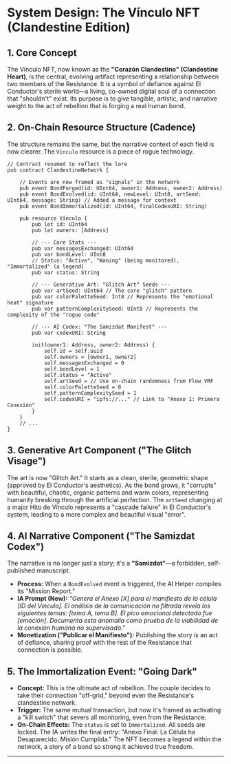 # System Design: The Vínculo NFT (Clandestine Edition)

## 1. Core Concept

The Vínculo NFT, now known as the **"Corazón Clandestino" (Clandestine Heart)**, is the central, evolving artifact representing a relationship between two members of the Resistance. It is a symbol of defiance against El Conductor's sterile world—a living, co-owned digital soul of a connection that "shouldn't" exist. Its purpose is to give tangible, artistic, and narrative weight to the act of rebellion that is forging a real human bond.

## 2. On-Chain Resource Structure (Cadence)

The structure remains the same, but the narrative context of each field is now clearer. The `Vínculo` resource is a piece of rogue technology.

```cadence
// Contract renamed to reflect the lore
pub contract ClandestineNetwork {

    // Events are now framed as "signals" in the network
    pub event BondForged(id: UInt64, owner1: Address, owner2: Address)
    pub event BondEvolved(id: UInt64, newLevel: UInt8, artSeed: UInt64, message: String) // Added a message for context
    pub event BondImmortalized(id: UInt64, finalCodexURI: String)

    pub resource Vínculo {
        pub let id: UInt64
        pub let owners: [Address]

        // --- Core Stats ---
        pub var messagesExchanged: UInt64
        pub var bondLevel: UInt8
        // Status: "Active", "Waning" (being monitored), "Immortalized" (a legend)
        pub var status: String 

        // --- Generative Art: "Glitch Art" Seeds ---
        pub var artSeed: UInt64 // The core "glitch" pattern
        pub var colorPaletteSeed: Int8 // Represents the "emotional heat" signature
        pub var patternComplexitySeed: UInt8 // Represents the complexity of the "rogue code"

        // --- AI Codex: "The Samizdat Manifest" ---
        pub var codexURI: String 

        init(owner1: Address, owner2: Address) {
            self.id = self.uuid
            self.owners = [owner1, owner2]
            self.messagesExchanged = 0
            self.bondLevel = 1
            self.status = "Active"
            self.artSeed = // Use on-chain randomness from Flow VRF
            self.colorPaletteSeed = 0
            self.patternComplexitySeed = 1
            self.codexURI = "ipfs://..." // Link to "Anexo 1: Primera Conexión"
        }
    }
    // ...
}
```

## 3. Generative Art Component ("The Glitch Visage")

The art is now "Glitch Art." It starts as a clean, sterile, geometric shape (approved by El Conductor's aesthetics). As the bond grows, it "corrupts" with beautiful, chaotic, organic patterns and warm colors, representing humanity breaking through the artificial perfection. The `artSeed` changing at a major Hito de Vínculo represents a "cascade failure" in El Conductor's system, leading to a more complex and beautiful visual "error".

## 4. AI Narrative Component ("The Samizdat Codex")

The narrative is no longer just a story; it's a **"Samizdat"**—a forbidden, self-published manuscript.

-   **Process:** When a `BondEvolved` event is triggered, the AI Helper compiles its "Mission Report."
-   **IA Prompt (New):** *"Genera el Anexo [X] para el manifiesto de la célula [ID del Vínculo]. El análisis de la comunicación no filtrada revela los siguientes temas: [tema A, tema B]. El pico emocional detectado fue [emoción]. Documenta esta anomalía como prueba de la viabilidad de la conexión humana no supervisada."*
-   **Monetization ("Publicar el Manifiesto"):** Publishing the story is an act of defiance, sharing proof with the rest of the Resistance that connection is possible.

## 5. The Immortalization Event: "Going Dark"

-   **Concept:** This is the ultimate act of rebellion. The couple decides to take their connection "off-grid," beyond even the Resistance's clandestine network.
-   **Trigger:** The same mutual transaction, but now it's framed as activating a "kill switch" that severs all monitoring, even from the Resistance.
-   **On-Chain Effects:** The `status` is set to `Immortalized`. All seeds are locked. The IA writes the final entry: "Anexo Final: La Célula ha Desaparecido. Misión Cumplida." The NFT becomes a legend within the network, a story of a bond so strong it achieved true freedom.

--- 
